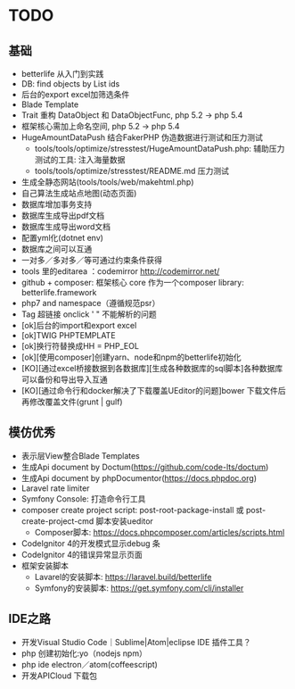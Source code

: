 # TODO

## 基础
  
  - betterlife 从入门到实践
  - DB: find objects by List ids
  - 后台的export excel加筛选条件
  - Blade Template
  - Trait 重构 DataObject 和 DataObjectFunc, php 5.2 -> php 5.4
  - 框架核心需加上命名空间, php 5.2 -> php 5.4
  - HugeAmountDataPush 结合FakerPHP 伪造数据进行测试和压力测试
    - tools/tools/optimize/stresstest/HugeAmountDataPush.php: 辅助压力测试的工具: 注入海量数据
    - tools/tools/optimize/stresstest/README.md 压力测试  
  - 生成全静态网站(tools/tools/web/makehtml.php)
  - 自己算法生成站点地图(动态页面)
  - 数据库增加事务支持
  - 数据库生成导出pdf文档
  - 数据库生成导出word文档
  - 配置yml化(dotnet env)
  - 数据库之间可以互通
  - 一对多／多对多／等可通过约束条件获得
  - tools 里的editarea ：codemirror  http://codemirror.net/
  - github + composer: 框架核心 core 作为一个composer library: betterlife.framework
  - php7 and namespace（遵循规范psr）
  - Tag 超链接  onclick ' " 不能解析的问题
  - [ok]后台的import和export excel
  - [ok]TWIG PHPTEMPLATE
  - [ok]换行符替换成HH = PHP_EOL
  - [ok][使用composer]创建yarn、node和npm的betterlife初始化
  - [KO][通过excel桥接数据到各数据库][生成各种数据库的sql脚本]各种数据库可以备份和导出导入互通
  - [KO][通过命令行和docker解决了下载覆盖UEditor的问题]bower 下载文件后再修改覆盖文件(grunt | gulf)

## 模仿优秀

  - 表示层View整合Blade Templates
  - 生成Api document by Doctum(https://github.com/code-lts/doctum)
  - 生成Api document by phpDocumentor(https://docs.phpdoc.org)
  - Laravel rate limiter 
  - Symfony Console: 打造命令行工具
  - composer create project script: post-root-package-install 或 post-create-project-cmd 脚本安装ueditor
    - Composer脚本: https://docs.phpcomposer.com/articles/scripts.html
  - CodeIgnitor 4的开发模式显示debug 条
  - CodeIgnitor 4的错误异常显示页面
  - 框架安装脚本
    - Lavarel的安装脚本: https://laravel.build/betterlife
    - Symfony的安装脚本: https://get.symfony.com/cli/installer

## IDE之路

  - 开发Visual Studio Code｜Sublime|Atom|eclipse IDE 插件工具？
  - php 创建初始化:yo（nodejs npm）
  - php ide electron／atom(coffeescript)
  - 开发APICloud 下载包
